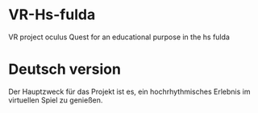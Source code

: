 # VR-Hs-fulda
VR project oculus Quest for an educational purpose in the hs fulda 


# Deutsch version 


Der Hauptzweck für das Projekt ist es, ein hochrhythmisches Erlebnis im virtuellen Spiel zu genießen. 
